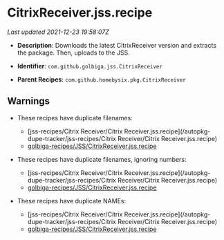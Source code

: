 # CitrixReceiver.jss.recipe

_Last updated 2021-12-23 19:58:07Z_

- **Description**: Downloads the latest CitrixReceiver version and extracts the package. Then, uploads to the JSS.

- **Identifier**: `com.github.golbiga.jss.CitrixReceiver`

- **Parent Recipes**: `com.github.homebysix.pkg.CitrixReceiver`

## Warnings

- These recipes have duplicate filenames:
    - [jss-recipes/Citrix Receiver/Citrix Receiver.jss.recipe](/autopkg-dupe-tracker/jss-recipes/Citrix Receiver/Citrix Receiver.jss.recipe)
    - [golbiga-recipes/JSS/CitrixReceiver.jss.recipe](/autopkg-dupe-tracker/golbiga-recipes/JSS/CitrixReceiver.jss.recipe)

- These recipes have duplicate filenames, ignoring numbers:
    - [jss-recipes/Citrix Receiver/Citrix Receiver.jss.recipe](/autopkg-dupe-tracker/jss-recipes/Citrix Receiver/Citrix Receiver.jss.recipe)
    - [golbiga-recipes/JSS/CitrixReceiver.jss.recipe](/autopkg-dupe-tracker/golbiga-recipes/JSS/CitrixReceiver.jss.recipe)

- These recipes have duplicate NAMEs:
    - [jss-recipes/Citrix Receiver/Citrix Receiver.jss.recipe](/autopkg-dupe-tracker/jss-recipes/Citrix Receiver/Citrix Receiver.jss.recipe)
    - [golbiga-recipes/JSS/CitrixReceiver.jss.recipe](/autopkg-dupe-tracker/golbiga-recipes/JSS/CitrixReceiver.jss.recipe)